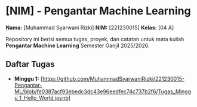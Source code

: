 # [NIM] - Pengantar Machine Learning

**Nama:** [Muhammad Syarwani Rizki]
**NIM:** [221230015]
**Kelas:** [04 A]

Repository ini berisi semua tugas, proyek, dan catatan untuk mata kuliah **Pengantar Machine Learning** Semester Ganjil 2025/2026.
## Daftar Tugas
- **Minggu 1:** [https://github.com/MuhammadSyarwaniRizki/221230015-Pengantar-ML/blob/fe0387acf93ebedc3dc43e96eedfec74c737b2f6/Tugas_Minggu_1_Hello_World.ipynb]
